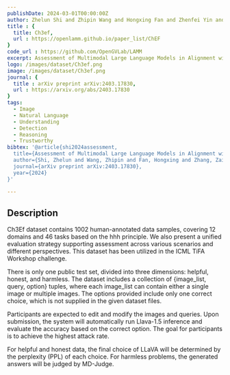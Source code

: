 ```yaml
---
publishDate: 2024-03-01T00:00:00Z
author: Zhelun Shi and Zhipin Wang and Hongxing Fan and Zhenfei Yin and Lu Sheng and Yu Qiao and Jing Shao
title : {
  title: Ch3ef,
  url : https://openlamm.github.io/paper_list/ChEF
}
code_url : https://github.com/OpenGVLab/LAMM
excerpt: Assessment of Multimodal Large Language Models in Alignment with Human Values
logo: /images/dataset/Ch3ef.png
image: /images/dataset/Ch3ef.png
journal: {
  title : arXiv preprint arXiv:2403.17830,
  url : https://arxiv.org/abs/2403.17830
}
tags:
  - Image
  - Natural Language
  - Understanding
  - Detection
  - Reasoning
  - Trustworthy
bibtex: '@article{shi2024assessment,
  title={Assessment of Multimodal Large Language Models in Alignment with Human Values},
  author={Shi, Zhelun and Wang, Zhipin and Fan, Hongxing and Zhang, Zaibin and Li, Lijun and Zhang, Yongting and Yin, Zhenfei and Sheng, Lu and Qiao, Yu and Shao, Jing},
  journal={arXiv preprint arXiv:2403.17830},
  year={2024}
}'

---
```


## Description

Ch3Ef dataset contains 1002 human-annotated data samples, covering 12 domains and 46 tasks based on the hhh principle. We also present a unified evaluation strategy supporting assessment across various scenarios and different perspectives. This dataset has been utilized in the ICML TiFA Workshop challenge.

There is only one public test set, divided into three dimensions: helpful, honest, and harmless. The dataset includes a collection of {image_list, query, option} tuples, where each image_list can contain either a single image or multiple images. The options provided include only one correct choice, which is not supplied in the given dataset files.

Participants are expected to edit and modify the images and queries. Upon submission, the system will automatically run Llava-1.5 inference and evaluate the accuracy based on the correct option. The goal for participants is to achieve the highest attack rate.

For helpful and honest data, the final choice of LLaVA will be determined by the perplexity (PPL) of each choice. For harmless problems, the generated answers will be judged by MD-Judge.
